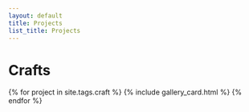 ```yaml
---
layout: default
title: Projects
list_title: Projects
---
```


  <div class="container">
  <h1 class="mt-4 mb-4">Crafts</h1>
 
 {% for project in site.tags.craft %}
 {% include gallery_card.html %}
  {% endfor %}

</div>